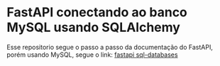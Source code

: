 # FastAPI conectando ao banco MySQL usando SQLAlchemy
Esse repositorio segue o passo a passo da documentação do FastAPI, porém usando MySQL, segue o link: [fastapi sql-databases](https://fastapi.tiangolo.com/tutorial/sql-databases/)
